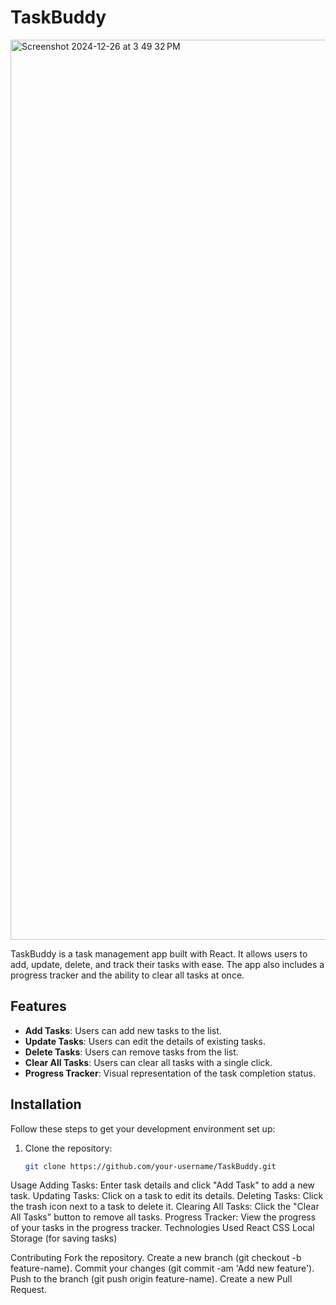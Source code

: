# TaskBuddy

<img width="1440" alt="Screenshot 2024-12-26 at 3 49 32 PM" src="https://github.com/user-attachments/assets/ffa014e0-41e5-477b-84ce-eaef58d5be3d" />


TaskBuddy is a task management app built with React. It allows users to add, update, delete, and track their tasks with ease. The app also includes a progress tracker and the ability to clear all tasks at once.

## Features

- **Add Tasks**: Users can add new tasks to the list.
- **Update Tasks**: Users can edit the details of existing tasks.
- **Delete Tasks**: Users can remove tasks from the list.
- **Clear All Tasks**: Users can clear all tasks with a single click.
- **Progress Tracker**: Visual representation of the task completion status.

## Installation

Follow these steps to get your development environment set up:

1. Clone the repository:
   ```bash
   git clone https://github.com/your-username/TaskBuddy.git


Usage
Adding Tasks: Enter task details and click "Add Task" to add a new task.
Updating Tasks: Click on a task to edit its details.
Deleting Tasks: Click the trash icon next to a task to delete it.
Clearing All Tasks: Click the "Clear All Tasks" button to remove all tasks.
Progress Tracker: View the progress of your tasks in the progress tracker.
Technologies Used
React
CSS
Local Storage (for saving tasks)

Contributing
Fork the repository.
Create a new branch (git checkout -b feature-name).
Commit your changes (git commit -am 'Add new feature').
Push to the branch (git push origin feature-name).
Create a new Pull Request.
